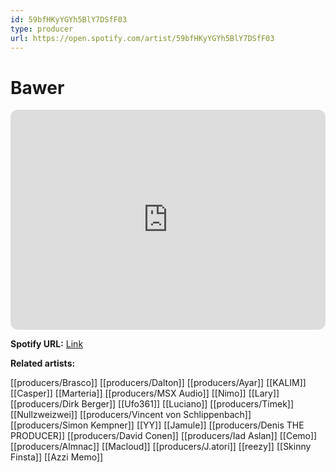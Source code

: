 ```yaml
---
id: 59bfHKyYGYh5BlY7DSfF03
type: producer
url: https://open.spotify.com/artist/59bfHKyYGYh5BlY7DSfF03
---
```

# Bawer

<iframe style="border-radius:12px" src="https://open.spotify.com/embed/artist/59bfHKyYGYh5BlY7DSfF03" width="100%" height="352" frameBorder="0" allowfullscreen="" allow="autoplay; clipboard-write; encrypted-media; fullscreen; picture-in-picture" loading="lazy"></iframe>

**Spotify URL:** [Link](https://open.spotify.com/artist/59bfHKyYGYh5BlY7DSfF03)

**Related artists:**

[[producers/Brasco]]
[[producers/Dalton]]
[[producers/Ayar]]
[[KALIM]]
[[Casper]]
[[Marteria]]
[[producers/MSX Audio]]
[[Nimo]]
[[Lary]]
[[producers/Dirk Berger]]
[[Ufo361]]
[[Luciano]]
[[producers/Timek]]
[[Nullzweizwei]]
[[producers/Vincent von Schlippenbach]]
[[producers/Simon Kempner]]
[[YY]]
[[Jamule]]
[[producers/Denis THE PRODUCER]]
[[producers/David Conen]]
[[producers/Iad Aslan]]
[[Cemo]]
[[producers/Almnac]]
[[Macloud]]
[[producers/J.atori]]
[[reezy]]
[[Skinny Finsta]]
[[Azzi Memo]]
